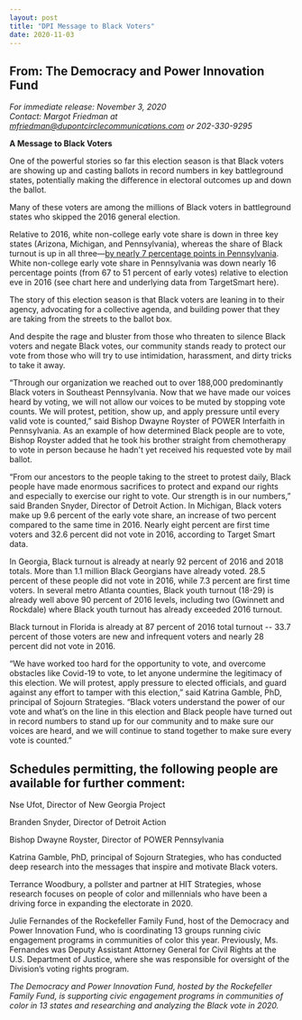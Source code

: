 ```yaml
---
layout: post
title: "DPI Message to Black Voters"
date: 2020-11-03
---
```

## From: The Democracy and Power Innovation Fund
*For immediate release: November 3, 2020*<br/>
*Contact: Margot Friedman  at mfriedman@dupontcirclecommunications.com or 202-330-9295*

**A Message to Black Voters**

One of the powerful stories so far this election season is that Black voters are showing up and casting ballots in record numbers in key battleground states, potentially making the difference in electoral outcomes up and down the ballot.  

Many of these voters are among the millions of Black voters in battleground states who skipped the 2016 general election.  

Relative to 2016, white non-college early vote share is down in three key states (Arizona, Michigan, and Pennsylvania), whereas the share of Black turnout is up in all three—<a href="https://drive.google.com/file/d/1uUElOTH2XnMwHpY1VyXVCxggZwLlZLsW/view">by nearly 7 percentage points in Pennsylvania</a>. White non-college early vote share in Pennsylvania was down nearly 16 percentage points (from 67 to 51 percent of early votes) relative to election eve in 2016 (see chart here and underlying data from TargetSmart here).

The story of this election season is that Black voters are leaning in to their agency, advocating for a collective agenda, and building power that they are taking from the streets to the ballot box.  

And despite the rage and bluster from those who threaten to silence Black voters and negate Black votes, our community stands ready to protect our vote from those who will try to use intimidation, harassment, and dirty tricks to take it away.  

“Through our organization we reached out to over 188,000 predominantly Black voters in Southeast Pennsylvania. Now that we have made our voices heard by voting, we will not allow our voices to be muted by stopping vote counts. We will protest, petition, show up, and apply pressure until every valid vote is counted,” said Bishop Dwayne Royster of POWER Interfaith in Pennsylvania. As an example of how determined Black people are to vote, Bishop Royster added that he took his brother straight from chemotherapy to vote in person because he hadn't yet received his requested vote by mail ballot.

“From our ancestors to the people taking to the street to protest daily, Black people have made enormous sacrifices to protect and expand our rights and especially to exercise our right to vote. Our strength is in our numbers,” said Branden Snyder, Director of Detroit Action. In Michigan, Black voters make up 9.6 percent of the early vote share, an increase of two percent compared to the same time in 2016. Nearly eight percent are first time voters and 32.6 percent did not vote in 2016, according to Target Smart data. 

In Georgia, Black turnout is already at nearly 92 percent of 2016 and 2018 totals.  More than 1.1 million Black Georgians have already voted. 28.5 percent of these people did not vote in 2016, while 7.3 percent are first time voters. In several metro Atlanta counties, Black youth turnout (18-29) is already well above 90 percent of 2016 levels, including two (Gwinnett and Rockdale) where Black youth turnout has already exceeded 2016 turnout.

Black turnout in Florida is already at 87 percent of 2016 total turnout -- 33.7 percent of those voters are new and infrequent voters and nearly 28 percent did not vote in 2016. 

“We have worked too hard for the opportunity to vote, and overcome obstacles like Covid-19 to vote, to let anyone undermine the legitimacy of this election. We will protest, apply pressure to elected officials, and guard against any effort to tamper with this election,” said Katrina Gamble, PhD, principal of Sojourn Strategies. “Black voters understand the power of our vote and what’s on the line in this election and Black people have turned out in record numbers to stand up for our community and to make sure our voices are heard, and we will continue to stand together to make sure every vote is counted.” 

## Schedules permitting, the following people are available for further comment:

Nse Ufot, Director of New Georgia Project

Branden Snyder, Director of Detroit Action

Bishop Dwayne Royster, Director of POWER Pennsylvania

Katrina Gamble, PhD, principal of Sojourn Strategies, who has conducted deep research into the messages that inspire and motivate Black voters. 

Terrance Woodbury, a pollster and partner at HIT Strategies, whose research focuses on people of color and millennials who have been a driving force in expanding the electorate in 2020.

Julie Fernandes of the Rockefeller Family Fund, host of the Democracy and Power Innovation Fund, who is coordinating 13 groups running civic engagement programs in communities of color this year. Previously, Ms. Fernandes was Deputy Assistant Attorney General for Civil Rights at the U.S. Department of Justice, where she was responsible for oversight of the Division’s voting rights program.

_The Democracy and Power Innovation Fund, hosted by the Rockefeller Family Fund, is supporting civic engagement programs in communities of color in 13 states and researching and analyzing the Black vote in 2020._





